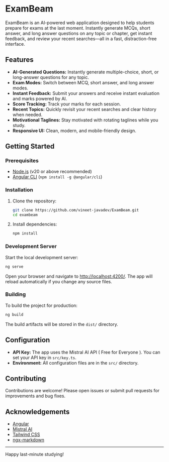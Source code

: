 # ExamBeam

ExamBeam is an AI-powered web application designed to help students prepare for exams at the last moment. Instantly generate MCQs, short answer, and long answer questions on any topic or chapter, get instant feedback, and review your recent searches—all in a fast, distraction-free interface.

## Features

- **AI-Generated Questions:** Instantly generate multiple-choice, short, or long-answer questions for any topic.
- **Exam Modes:** Switch between MCQ, short answer, and long answer modes.
- **Instant Feedback:** Submit your answers and receive instant evaluation and marks powered by AI.
- **Score Tracking:** Track your marks for each session.
- **Recent Topics:** Quickly revisit your recent searches and clear history when needed.
- **Motivational Taglines:** Stay motivated with rotating taglines while you study.
- **Responsive UI:** Clean, modern, and mobile-friendly design.

## Getting Started

### Prerequisites

- [Node.js](https://nodejs.org/) (v20 or above recommended)
- [Angular CLI](https://angular.dev/tools/cli) (`npm install -g @angular/cli`)

### Installation

1. Clone the repository:
    ```bash
    git clone https://github.com/vineet-javadev/ExamBeam.git
    cd exambeam
    ```
2. Install dependencies:
    ```bash
    npm install
    ```

### Development Server

Start the local development server:

```bash
ng serve
```

Open your browser and navigate to [http://localhost:4200/](http://localhost:4200/). The app will reload automatically if you change any source files.

### Building

To build the project for production:

```bash
ng build
```

The build artifacts will be stored in the `dist/` directory.

## Configuration

- **API Key:** The app uses the Mistral AI API ( Free for Everyone ). You can set your API key in `src/key.ts`.
- **Environment:** All configuration files are in the `src/` directory.

## Contributing

Contributions are welcome! Please open issues or submit pull requests for improvements and bug fixes.

## Acknowledgements

- [Angular](https://angular.dev/)
- [Mistral AI](https://mistral.ai/)
- [Tailwind CSS](https://tailwindcss.com/)
- [ngx-markdown](https://github.com/jfcere/ngx-markdown)

---
Happy last-minute studying!
